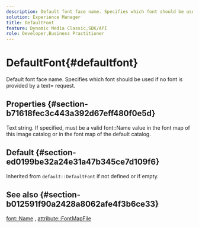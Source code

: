 ```yaml
---
description: Default font face name. Specifies which font should be used if no font is provided by a text= request.
solution: Experience Manager
title: DefaultFont
feature: Dynamic Media Classic,SDK/API
role: Developer,Business Practitioner
---
```


# DefaultFont{#defaultfont}

Default font face name. Specifies which font should be used if no font is provided by a text= request.

## Properties {#section-b71618fec3c443a392d67eff480f0e5d}

Text string. If specified, must be a valid font::Name value in the font map of this image catalog or in the font map of the default catalog.

## Default {#section-ed0199be32a24e31a47b345ce7d109f6}

Inherited from `default::DefaultFont` if not defined or if empty.

## See also {#section-b012591f90a2428a8062afe4f3b6ce33}

[font::Name](../../../../../is-api/image-catalog/image-serving-api-ref/c-image-catalog-reference/c-font-map-reference/r-name-font.md#reference-c55889877dc54aabb60734dcde86ee76) , [attribute::FontMapFile](../../../../../is-api/image-catalog/image-serving-api-ref/c-image-catalog-reference/c-attributes-reference/r-fontmapfile.md#reference-22e077d4595b45b6a6e549b8499ecb76) 
